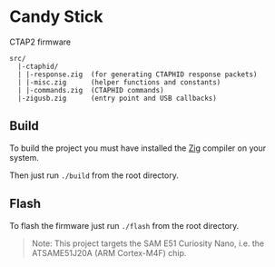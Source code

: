 # Candy Stick

CTAP2 firmware

```
src/
  |-ctaphid/
  | |-response.zig  (for generating CTAPHID response packets)
  | |-misc.zig      (helper functions and constants)
  | |-commands.zig  (CTAPHID commands)
  |-zigusb.zig      (entry point and USB callbacks)
```

## Build

To build the project you must have installed the [Zig](https://ziglang.org/) compiler on your system.

Then just run `./build` from the root directory.

## Flash

To flash the firmware just run `./flash` from the root directory.

> Note: This project targets the SAM E51 Curiosity Nano, i.e. the
> ATSAME51J20A (ARM Cortex-M4F) chip.
